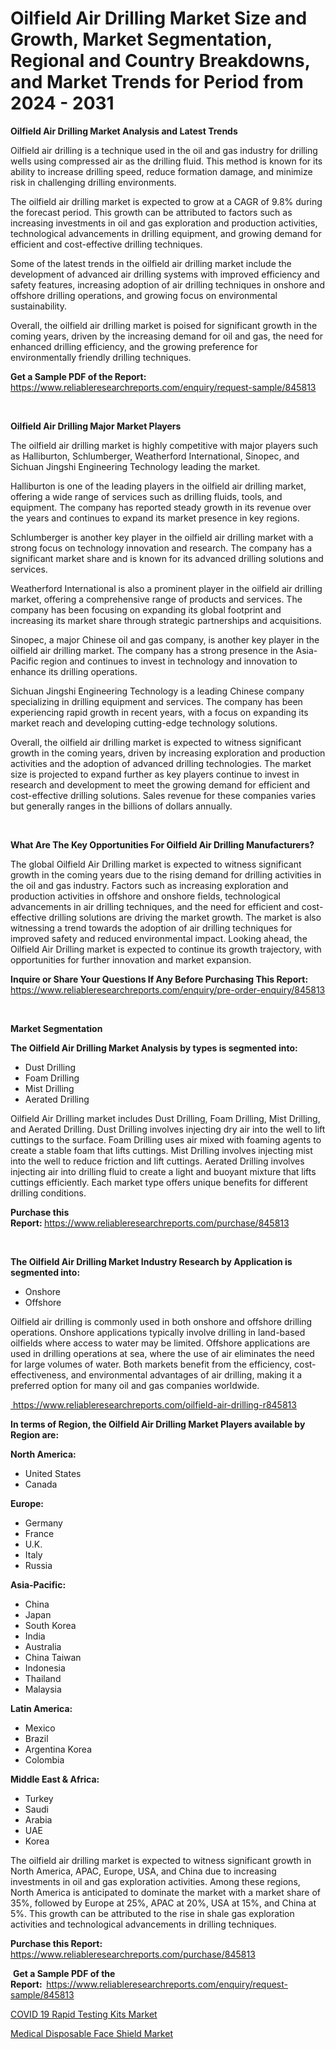 <p><h1>Oilfield Air Drilling Market Size and Growth, Market Segmentation, Regional and Country Breakdowns, and Market Trends for Period from 2024 -  2031</h1></p><p><strong>Oilfield Air Drilling Market Analysis and Latest Trends</strong></p>
<p><p>Oilfield air drilling is a technique used in the oil and gas industry for drilling wells using compressed air as the drilling fluid. This method is known for its ability to increase drilling speed, reduce formation damage, and minimize risk in challenging drilling environments.</p><p>The oilfield air drilling market is expected to grow at a CAGR of 9.8% during the forecast period. This growth can be attributed to factors such as increasing investments in oil and gas exploration and production activities, technological advancements in drilling equipment, and growing demand for efficient and cost-effective drilling techniques.</p><p>Some of the latest trends in the oilfield air drilling market include the development of advanced air drilling systems with improved efficiency and safety features, increasing adoption of air drilling techniques in onshore and offshore drilling operations, and growing focus on environmental sustainability.</p><p>Overall, the oilfield air drilling market is poised for significant growth in the coming years, driven by the increasing demand for oil and gas, the need for enhanced drilling efficiency, and the growing preference for environmentally friendly drilling techniques.</p></p>
<p><strong>Get a Sample PDF of the Report:&nbsp;</strong> <a href="https://www.reliableresearchreports.com/enquiry/request-sample/845813">https://www.reliableresearchreports.com/enquiry/request-sample/845813</a></p>
<p>&nbsp;</p>
<p><strong>Oilfield Air Drilling Major Market Players</strong></p>
<p><p>The oilfield air drilling market is highly competitive with major players such as Halliburton, Schlumberger, Weatherford International, Sinopec, and Sichuan Jingshi Engineering Technology leading the market. </p><p>Halliburton is one of the leading players in the oilfield air drilling market, offering a wide range of services such as drilling fluids, tools, and equipment. The company has reported steady growth in its revenue over the years and continues to expand its market presence in key regions.</p><p>Schlumberger is another key player in the oilfield air drilling market with a strong focus on technology innovation and research. The company has a significant market share and is known for its advanced drilling solutions and services.</p><p>Weatherford International is also a prominent player in the oilfield air drilling market, offering a comprehensive range of products and services. The company has been focusing on expanding its global footprint and increasing its market share through strategic partnerships and acquisitions.</p><p>Sinopec, a major Chinese oil and gas company, is another key player in the oilfield air drilling market. The company has a strong presence in the Asia-Pacific region and continues to invest in technology and innovation to enhance its drilling operations.</p><p>Sichuan Jingshi Engineering Technology is a leading Chinese company specializing in drilling equipment and services. The company has been experiencing rapid growth in recent years, with a focus on expanding its market reach and developing cutting-edge technology solutions.</p><p>Overall, the oilfield air drilling market is expected to witness significant growth in the coming years, driven by increasing exploration and production activities and the adoption of advanced drilling technologies. The market size is projected to expand further as key players continue to invest in research and development to meet the growing demand for efficient and cost-effective drilling solutions. Sales revenue for these companies varies but generally ranges in the billions of dollars annually.</p></p>
<p>&nbsp;</p>
<p><strong>What Are The Key Opportunities For Oilfield Air Drilling Manufacturers?</strong></p>
<p><p>The global Oilfield Air Drilling market is expected to witness significant growth in the coming years due to the rising demand for drilling activities in the oil and gas industry. Factors such as increasing exploration and production activities in offshore and onshore fields, technological advancements in air drilling techniques, and the need for efficient and cost-effective drilling solutions are driving the market growth. The market is also witnessing a trend towards the adoption of air drilling techniques for improved safety and reduced environmental impact. Looking ahead, the Oilfield Air Drilling market is expected to continue its growth trajectory, with opportunities for further innovation and market expansion.</p></p>
<p><strong>Inquire or Share Your Questions If Any Before Purchasing This Report:</strong> <a href="https://www.reliableresearchreports.com/enquiry/pre-order-enquiry/845813">https://www.reliableresearchreports.com/enquiry/pre-order-enquiry/845813</a></p>
<p>&nbsp;</p>
<p><strong>Market Segmentation</strong></p>
<p><strong>The Oilfield Air Drilling Market Analysis by types is segmented into:</strong></p>
<p><ul><li>Dust Drilling</li><li>Foam Drilling</li><li>Mist Drilling</li><li>Aerated Drilling</li></ul></p>
<p><p>Oilfield Air Drilling market includes Dust Drilling, Foam Drilling, Mist Drilling, and Aerated Drilling. Dust Drilling involves injecting dry air into the well to lift cuttings to the surface. Foam Drilling uses air mixed with foaming agents to create a stable foam that lifts cuttings. Mist Drilling involves injecting mist into the well to reduce friction and lift cuttings. Aerated Drilling involves injecting air into drilling fluid to create a light and buoyant mixture that lifts cuttings efficiently. Each market type offers unique benefits for different drilling conditions.</p></p>
<p><strong>Purchase this Report:&nbsp;</strong><a href="https://www.reliableresearchreports.com/purchase/845813">https://www.reliableresearchreports.com/purchase/845813</a></p>
<p>&nbsp;</p>
<p><strong>The Oilfield Air Drilling Market Industry Research by Application is segmented into:</strong></p>
<p><ul><li>Onshore</li><li>Offshore</li></ul></p>
<p><p>Oilfield air drilling is commonly used in both onshore and offshore drilling operations. Onshore applications typically involve drilling in land-based oilfields where access to water may be limited. Offshore applications are used in drilling operations at sea, where the use of air eliminates the need for large volumes of water. Both markets benefit from the efficiency, cost-effectiveness, and environmental advantages of air drilling, making it a preferred option for many oil and gas companies worldwide.</p></p>
<p><a href="https://www.reliableresearchreports.com/oilfield-air-drilling-r845813">&nbsp;https://www.reliableresearchreports.com/oilfield-air-drilling-r845813</a></p>
<p><strong>In terms of Region, the Oilfield Air Drilling Market Players available by Region are:</strong></p>
<p>
    <p> <strong> North America: </strong>
        <ul>
            <li>United States</li>
            <li>Canada</li>
        </ul>
        </p> 
    <p> <strong> Europe: </strong>
        <ul>
            <li>Germany</li>
            <li>France</li>
            <li>U.K.</li>
            <li>Italy</li>
            <li>Russia</li>
        </ul>
        </p> 
    <p> <strong> Asia-Pacific: </strong>
        <ul>
            <li>China</li>
            <li>Japan</li>
            <li>South Korea</li>
            <li>India</li>
            <li>Australia</li>
            <li>China Taiwan</li>
            <li>Indonesia</li>
            <li>Thailand</li>
            <li>Malaysia</li>
        </ul>
        </p> 
    <p> <strong> Latin America: </strong>
        <ul>
            <li>Mexico</li>
            <li>Brazil</li>
            <li>Argentina Korea</li>
            <li>Colombia</li>
        </ul>
        </p> 
    <p> <strong> Middle East & Africa: </strong>
        <ul>
            <li>Turkey</li>
            <li>Saudi</li>
            <li>Arabia</li>
            <li>UAE</li>
            <li>Korea</li>
        </ul>
    </p>
    </p>
<p><p>The oilfield air drilling market is expected to witness significant growth in North America, APAC, Europe, USA, and China due to increasing investments in oil and gas exploration activities. Among these regions, North America is anticipated to dominate the market with a market share of 35%, followed by Europe at 25%, APAC at 20%, USA at 15%, and China at 5%. This growth can be attributed to the rise in shale gas exploration activities and technological advancements in drilling techniques.</p></p>
<p><strong>Purchase this Report: </strong><a href="https://www.reliableresearchreports.com/purchase/845813">https://www.reliableresearchreports.com/purchase/845813</a></p>
<p>&nbsp;<strong>Get a Sample PDF of the Report:&nbsp;&nbsp;</strong><a href="https://www.reliableresearchreports.com/enquiry/request-sample/845813">https://www.reliableresearchreports.com/enquiry/request-sample/845813</a></p>
<p><strong></strong></p>
<p><p><a href="https://eight-handstand-8fb.notion.site/COVID-19-Rapid-Testing-Kits-Market-Size-Market-Outlook-and-Market-Forecast-2024-to-2031-d95fe857b12e42a69958af71096f76f1">COVID 19 Rapid Testing Kits Market</a></p><p><a href="https://simplistic-meeting-7ee.notion.site/Medical-Disposable-Face-Shield-Market-Size-Reveals-the-Best-Marketing-Channels-In-Global-Industry-cd300665ee13443aaaafcb6b9452b093">Medical Disposable Face Shield Market</a></p></p>